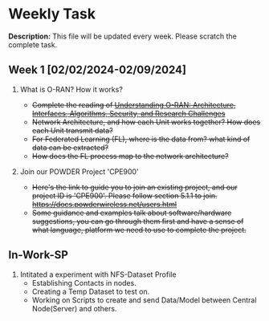 # Weekly Task
**Description:** This file will be updated every week. Please scratch the complete task.

## Week 1 [02/02/2024-02/09/2024]
1. What is O-RAN? How it works?
   - ~~Complete the reading of [Understanding O-RAN: Architecture, Interfaces, Algorithms, Security, and Research Challenges](https://arxiv.org/pdf/2202.01032.pdf)~~
   - ~~Network Architecture, and how each Unit works together? How does each Unit transmit data?~~
   - ~~For Federated Learning (FL), where is the data from? what kind of data can be extracted?~~
   - ~~How does the FL process map to the network architecture?~~
  
2. Join our POWDER Project 'CPE900'
   - ~~Here's the link to guide you to join an existing project, and our project ID is 'CPE900'. Please follow section 5.1.1 to join. https://docs.powderwireless.net/users.html~~
   - ~~Some guidance and examples talk about software/hardware suggestions, you can go through them first and have a sense of what language, platform we need to use to complete the project.~~


## In-Work-SP
1. Intitated a experiment with NFS-Dataset Profile
   - Establishing Contacts in nodes.
   - Creating a Temp Dataset to test on.
   - Working on Scripts to create and send Data/Model between Central Node(Server) and others.
